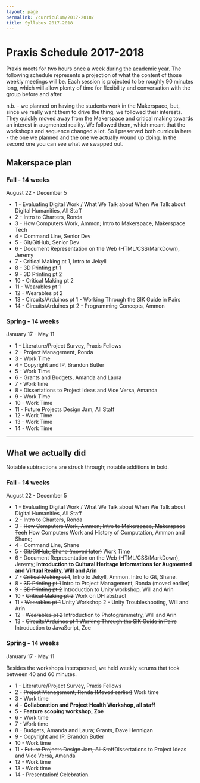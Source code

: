 ```yaml
---
layout: page
permalink: /curriculum/2017-2018/
title: Syllabus 2017-2018
---
```


# Praxis Schedule 2017-2018

Praxis meets for two hours once a week during the academic year. The following schedule represents a projection of what the content of those weekly meetings will be. Each session is projected to be roughly 90 minutes long, which will allow plenty of time for flexibility and conversation with the group before and after.

n.b. - we planned on having the students work in the Makerspace, but, since we really want them to drive the thing, we followed their interests. They quickly moved away from the Makerspace and critical making towards an interest in augmented reality. We followed them, which meant that the workshops and sequence changed a lot. So I preserved both curricula here - the one we planned and the one we actually wound up doing. In the second one you can see what we swapped out.

## Makerspace plan

### Fall - 14 weeks
August 22 - December 5

* 1 - Evaluating Digital Work / What We Talk about When We Talk about Digital Humanities, All Staff
* 2 - Intro to Charters, Ronda
* 3 - How Computers Work, Ammon; Intro to Makerspace, Makerspace Tech
* 4 - Command Line, Senior Dev
* 5 - Git/GitHub, Senior Dev
* 6 - Document Representation on the Web (HTML/CSS/MarkDown), Jeremy
* 7 - Critical Making pt 1, Intro to Jekyll
* 8 - 3D Printing pt 1
* 9 - 3D Printing pt 2
* 10 - Critical Making pt 2
* 11 - Wearables pt 1
* 12 - Wearables pt 2
* 13 - Circuits/Arduinos pt 1 - Working Through the SIK Guide in Pairs
* 14 - Circuits/Arduinos pt 2 - Programming Concepts, Ammon

### Spring - 14 weeks
January 17 - May 11

* 1 - Literature/Project Survey, Praxis Fellows
* 2 - Project Management, Ronda
* 3 - Work Time
* 4 - Copyright and IP, Brandon Butler
* 5 - Work Time
* 6 - Grants and Budgets, Amanda and Laura
* 7 - Work time
* 8 - Dissertations to Project Ideas and Vice Versa, Amanda
* 9 - Work Time
* 10 - Work Time
* 11 - Future Projects Design Jam, All Staff
* 12 - Work Time
* 13 - Work Time
* 14 - Work Time

---

## What we actually did

Notable subtractions are struck through; notable additions in bold.

### Fall - 14 weeks
August 22 - December 5

* 1 - Evaluating Digital Work / What We Talk about When We Talk about Digital Humanities, All Staff
* 2 - Intro to Charters, Ronda
* 3 - <strike>How Computers Work, Ammon; Intro to Makerspace, Makerspace Tech</strike> How Computers Work and History of Computation, Ammon and Shane;
* 4 - Command Line, Shane
* 5 - <strike>Git/GitHub, Shane (moved later)</strike> Work Time
* 6 - Document Representation on the Web (HTML/CSS/MarkDown), Jeremy; **Introduction to Cultural Heritage Informations for Augmented and Virtual Reality, Will and Arin**
* 7 - <strike>Critical Making pt 1</strike>, Intro to Jekyll, Ammon. Intro to Git, Shane.
* 8 - <strike>3D Printing pt 1</strike> Intro to Project Management, Ronda (moved earlier)
* 9 - <strike>3D Printing pt 2</strike> Introduction to Unity workshop, Will and Arin
* 10 - <strike>Critical Making pt 2</strike> Work on DH abstract
* 11 - <strike>Wearables pt 1</strike> Unity Workshop 2 - Unity Troubleshooting, Will and Arin
* 12 - <strike>Wearables pt 2</strike> Introduction to Photogrammetry, Will and Arin
* 13 - <strike>Circuits/Arduinos pt 1 Working Through the SIK Guide in Pairs</strike> Introduction to JavaScript, Zoe

### Spring - 14 weeks
January 17 - May 11

Besides the workshops interspersed, we held weekly scrums that took between 40 and 60 minutes.

* 1 - Literature/Project Survey, Praxis Fellows
* 2 - <strike>Project Management, Ronda (Moved earlier)</strike> Work time
* 3 - Work time
* 4 - **Collaboration and Project Health Workshop, all staff**
* 5 - **Feature scoping workshop, Zoe**
* 6 - Work time
* 7 - Work time
* 8 - Budgets, Amanda and Laura; Grants, Dave Hennigan
* 9 - Copyright and IP, Brandon Butler
* 10 - Work time
* 11 - <strike>Future Projects Design Jam, All Staff</strike>Dissertations to Project Ideas and Vice Versa, Amanda
* 12 - Work time
* 13 - Work time
* 14 - Presentation! Celebration.
